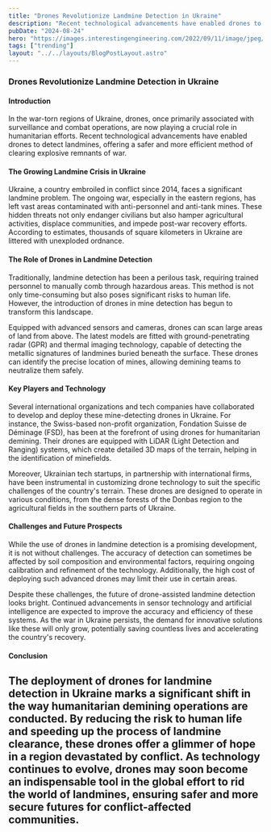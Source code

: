 ```yaml
---
title: "Drones Revolutionize Landmine Detection in Ukraine"
description: "Recent technological advancements have enabled drones to detect landmines, offering a safer and more efficient method of clearing explosive remnants of war."
pubDate: "2024-08-24"
hero: "https://images.interestingengineering.com/2022/09/11/image/jpeg/ITBWsxkrGwq7b6hf0sGlxKKNRAP7rfGhPwhSIfke.jpg"
tags: ["trending"]
layout: "../../layouts/BlogPostLayout.astro"
---
```

### **Drones Revolutionize Landmine Detection in Ukraine**

#### **Introduction**
In the war-torn regions of Ukraine, drones, once primarily associated with surveillance and combat operations, are now playing a crucial role in humanitarian efforts. Recent technological advancements have enabled drones to detect landmines, offering a safer and more efficient method of clearing explosive remnants of war.

#### **The Growing Landmine Crisis in Ukraine**
Ukraine, a country embroiled in conflict since 2014, faces a significant landmine problem. The ongoing war, especially in the eastern regions, has left vast areas contaminated with anti-personnel and anti-tank mines. These hidden threats not only endanger civilians but also hamper agricultural activities, displace communities, and impede post-war recovery efforts. According to estimates, thousands of square kilometers in Ukraine are littered with unexploded ordnance.

#### **The Role of Drones in Landmine Detection**
Traditionally, landmine detection has been a perilous task, requiring trained personnel to manually comb through hazardous areas. This method is not only time-consuming but also poses significant risks to human life. However, the introduction of drones in mine detection has begun to transform this landscape.

Equipped with advanced sensors and cameras, drones can scan large areas of land from above. The latest models are fitted with ground-penetrating radar (GPR) and thermal imaging technology, capable of detecting the metallic signatures of landmines buried beneath the surface. These drones can identify the precise location of mines, allowing demining teams to neutralize them safely.

#### **Key Players and Technology**
Several international organizations and tech companies have collaborated to develop and deploy these mine-detecting drones in Ukraine. For instance, the Swiss-based non-profit organization, Fondation Suisse de Déminage (FSD), has been at the forefront of using drones for humanitarian demining. Their drones are equipped with LiDAR (Light Detection and Ranging) systems, which create detailed 3D maps of the terrain, helping in the identification of minefields.

Moreover, Ukrainian tech startups, in partnership with international firms, have been instrumental in customizing drone technology to suit the specific challenges of the country's terrain. These drones are designed to operate in various conditions, from the dense forests of the Donbas region to the agricultural fields in the southern parts of Ukraine.

#### **Challenges and Future Prospects**
While the use of drones in landmine detection is a promising development, it is not without challenges. The accuracy of detection can sometimes be affected by soil composition and environmental factors, requiring ongoing calibration and refinement of the technology. Additionally, the high cost of deploying such advanced drones may limit their use in certain areas.

Despite these challenges, the future of drone-assisted landmine detection looks bright. Continued advancements in sensor technology and artificial intelligence are expected to improve the accuracy and efficiency of these systems. As the war in Ukraine persists, the demand for innovative solutions like these will only grow, potentially saving countless lives and accelerating the country's recovery.

#### **Conclusion**
The deployment of drones for landmine detection in Ukraine marks a significant shift in the way humanitarian demining operations are conducted. By reducing the risk to human life and speeding up the process of landmine clearance, these drones offer a glimmer of hope in a region devastated by conflict. As technology continues to evolve, drones may soon become an indispensable tool in the global effort to rid the world of landmines, ensuring safer and more secure futures for conflict-affected communities.
---